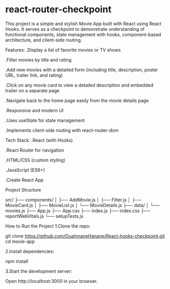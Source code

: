 # react-router-checkpoint
This project is a simple and stylish Movie App built with React using React Hooks. It serves as a checkpoint to demonstrate understanding of functional components, state management with hooks, component-based architecture, and client-side routing.

   Features:
.Display a list of favorite movies or TV shows

.Filter movies by title and rating

.Add new movies with a detailed form (including title, description, poster URL, trailer link, and rating)

.Click on any movie card to view a detailed description and embedded trailer on a separate page

.Navigate back to the home page easily from the movie details page

.Responsive and modern UI

.Uses useState for state management

.Implements client-side routing with react-router-dom

  Tech Stack:
.React (with Hooks)

.React Router for navigation

.HTML/CSS (custom styling)

.JavaScript (ES6+)

.Create React App

  Project Structure

src/
├── components/
│   ├── AddMovie.js
│   ├── Filter.js
│   ├── MovieCard.js
│   ├── MovieList.js
│   └── MovieDetails.js
├── data/
│   └── movies.js
├── App.js
├── App.css
├── index.js
├── index.css
├── reportWebVitals.js
└── setupTests.js


  How to Run the Project
1.Clone the repo:

git clone https://github.com/OuahmaneHanane/React-hooks-checkpoint.git
cd movie-app

2.Install dependencies:

npm install

3.Start the development server:


Open http://localhost:3000 in your browser.
